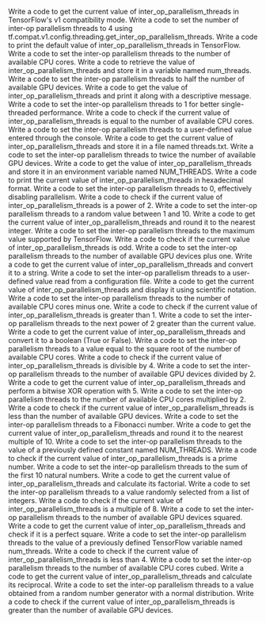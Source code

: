Write a code to get the current value of inter_op_parallelism_threads in TensorFlow's v1 compatibility mode.
Write a code to set the number of inter-op parallelism threads to 4 using tf.compat.v1.config.threading.get_inter_op_parallelism_threads.
Write a code to print the default value of inter_op_parallelism_threads in TensorFlow.
Write a code to set the inter-op parallelism threads to the number of available CPU cores.
Write a code to retrieve the value of inter_op_parallelism_threads and store it in a variable named num_threads.
Write a code to set the inter-op parallelism threads to half the number of available GPU devices.
Write a code to get the value of inter_op_parallelism_threads and print it along with a descriptive message.
Write a code to set the inter-op parallelism threads to 1 for better single-threaded performance.
Write a code to check if the current value of inter_op_parallelism_threads is equal to the number of available CPU cores.
Write a code to set the inter-op parallelism threads to a user-defined value entered through the console.
Write a code to get the current value of inter_op_parallelism_threads and store it in a file named threads.txt.
Write a code to set the inter-op parallelism threads to twice the number of available GPU devices.
Write a code to get the value of inter_op_parallelism_threads and store it in an environment variable named NUM_THREADS.
Write a code to print the current value of inter_op_parallelism_threads in hexadecimal format.
Write a code to set the inter-op parallelism threads to 0, effectively disabling parallelism.
Write a code to check if the current value of inter_op_parallelism_threads is a power of 2.
Write a code to set the inter-op parallelism threads to a random value between 1 and 10.
Write a code to get the current value of inter_op_parallelism_threads and round it to the nearest integer.
Write a code to set the inter-op parallelism threads to the maximum value supported by TensorFlow.
Write a code to check if the current value of inter_op_parallelism_threads is odd.
Write a code to set the inter-op parallelism threads to the number of available GPU devices plus one.
Write a code to get the current value of inter_op_parallelism_threads and convert it to a string.
Write a code to set the inter-op parallelism threads to a user-defined value read from a configuration file.
Write a code to get the current value of inter_op_parallelism_threads and display it using scientific notation.
Write a code to set the inter-op parallelism threads to the number of available CPU cores minus one.
Write a code to check if the current value of inter_op_parallelism_threads is greater than 1.
Write a code to set the inter-op parallelism threads to the next power of 2 greater than the current value.
Write a code to get the current value of inter_op_parallelism_threads and convert it to a boolean (True or False).
Write a code to set the inter-op parallelism threads to a value equal to the square root of the number of available CPU cores.
Write a code to check if the current value of inter_op_parallelism_threads is divisible by 4.
Write a code to set the inter-op parallelism threads to the number of available GPU devices divided by 2.
Write a code to get the current value of inter_op_parallelism_threads and perform a bitwise XOR operation with 5.
Write a code to set the inter-op parallelism threads to the number of available CPU cores multiplied by 2.
Write a code to check if the current value of inter_op_parallelism_threads is less than the number of available GPU devices.
Write a code to set the inter-op parallelism threads to a Fibonacci number.
Write a code to get the current value of inter_op_parallelism_threads and round it to the nearest multiple of 10.
Write a code to set the inter-op parallelism threads to the value of a previously defined constant named NUM_THREADS.
Write a code to check if the current value of inter_op_parallelism_threads is a prime number.
Write a code to set the inter-op parallelism threads to the sum of the first 10 natural numbers.
Write a code to get the current value of inter_op_parallelism_threads and calculate its factorial.
Write a code to set the inter-op parallelism threads to a value randomly selected from a list of integers.
Write a code to check if the current value of inter_op_parallelism_threads is a multiple of 8.
Write a code to set the inter-op parallelism threads to the number of available GPU devices squared.
Write a code to get the current value of inter_op_parallelism_threads and check if it is a perfect square.
Write a code to set the inter-op parallelism threads to the value of a previously defined TensorFlow variable named num_threads.
Write a code to check if the current value of inter_op_parallelism_threads is less than 4.
Write a code to set the inter-op parallelism threads to the number of available CPU cores cubed.
Write a code to get the current value of inter_op_parallelism_threads and calculate its reciprocal.
Write a code to set the inter-op parallelism threads to a value obtained from a random number generator with a normal distribution.
Write a code to check if the current value of inter_op_parallelism_threads is greater than the number of available GPU devices.